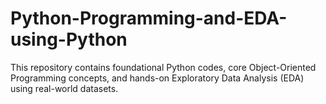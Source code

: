 # Python-Programming-and-EDA-using-Python
This repository contains foundational Python codes, core Object-Oriented Programming concepts, and hands-on Exploratory Data Analysis (EDA) using real-world datasets. 
